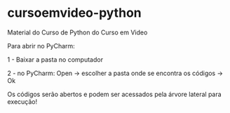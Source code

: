 # cursoemvideo-python
 Material do Curso de Python do Curso em Video

Para abrir no PyCharm:

1 - Baixar a pasta no computador

2 - no PyCharm: Open -> escolher a pasta onde se encontra os códigos -> Ok

Os códigos serão abertos e podem ser acessados pela árvore lateral para execução!


